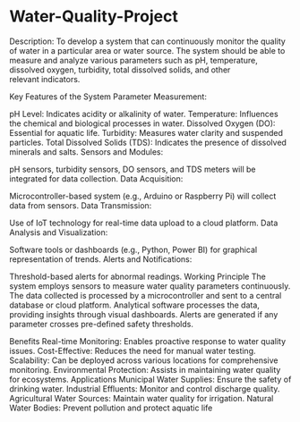 # Water-Quality-Project
Description: To develop a system that can continuously monitor the quality of water in a particular area or water source. The system should be able to measure and analyze various parameters such as pH, temperature, dissolved oxygen, turbidity, total dissolved solids, and other relevant indicators.

Key Features of the System
Parameter Measurement:

pH Level: Indicates acidity or alkalinity of water.
Temperature: Influences the chemical and biological processes in water.
Dissolved Oxygen (DO): Essential for aquatic life.
Turbidity: Measures water clarity and suspended particles.
Total Dissolved Solids (TDS): Indicates the presence of dissolved minerals and salts.
Sensors and Modules:

pH sensors, turbidity sensors, DO sensors, and TDS meters will be integrated for data collection.
Data Acquisition:

Microcontroller-based system (e.g., Arduino or Raspberry Pi) will collect data from sensors.
Data Transmission:

Use of IoT technology for real-time data upload to a cloud platform.
Data Analysis and Visualization:

Software tools or dashboards (e.g., Python, Power BI) for graphical representation of trends.
Alerts and Notifications:

Threshold-based alerts for abnormal readings.
Working Principle
The system employs sensors to measure water quality parameters continuously. The data collected is processed by a microcontroller and sent to a central database or cloud platform. Analytical software processes the data, providing insights through visual dashboards. Alerts are generated if any parameter crosses pre-defined safety thresholds.

Benefits
Real-time Monitoring: Enables proactive response to water quality issues.
Cost-Effective: Reduces the need for manual water testing.
Scalability: Can be deployed across various locations for comprehensive monitoring.
Environmental Protection: Assists in maintaining water quality for ecosystems.
Applications
Municipal Water Supplies: Ensure the safety of drinking water.
Industrial Effluents: Monitor and control discharge quality.
Agricultural Water Sources: Maintain water quality for irrigation.
Natural Water Bodies: Prevent pollution and protect aquatic life
